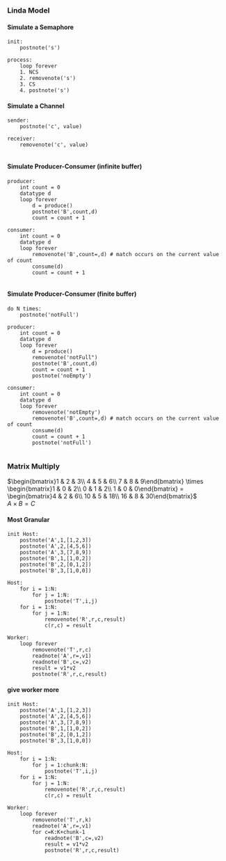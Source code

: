 
### **Linda Model**
#### **Simulate a Semaphore**
```
init:
    postnote('s')

process:
    loop forever
    1. NCS
    2. removenote('s')
    3. CS
    4. postnote('s')
```

#### **Simulate a Channel**
```
sender:
    postnote('c', value)

receiver:
    removenote('c', value)
    
```

#### **Simulate Producer-Consumer (infinite buffer)**
```
producer:
    int count = 0
    datatype d
    loop forever
        d = produce()
        postnote('B',count,d)
        count = count + 1

consumer:
    int count = 0
    datatype d
    loop forever
        removenote('B',count=,d) # match occurs on the current value of count
        consume(d)
        count = count + 1
    
```

#### **Simulate Producer-Consumer (finite buffer)**
```
do N times:
    postnote('notFull')

producer:
    int count = 0
    datatype d
    loop forever
        d = produce()
        removenote('notFull")
        postnote('B',count,d)
        count = count + 1
        postnote('noEmpty')

consumer:
    int count = 0
    datatype d
    loop forever
        removenote('notEmpty')
        removenote('B',count=,d) # match occurs on the current value of count
        consume(d)
        count = count + 1
        postnote('notFull')
    
```
### **Matrix Multiply**
$\begin{bmatrix}1 & 2 & 3\\ 4 & 5 & 6\\ 7 & 8 & 9\end{bmatrix} \times \begin{bmatrix}1 & 0 & 2\\ 0 & 1 & 2\\ 1 & 0 & 0\end{bmatrix} = \begin{bmatrix}4 & 2 & 6\\ 10 & 5 & 18\\ 16 & 8 & 30\end{bmatrix}$  
$A \times B = C$

#### **Most Granular**
```
init Host:
    postnote('A',1,[1,2,3])
    postnote('A',2,[4,5,6])
    postnote('A',3,[7,8,9])
    postnote('B',1,[1,0,2])
    postnote('B',2,[0,1,2])
    postnote('B',3,[1,0,0])

Host:
    for i = 1:N:
        for j = 1:N:
            postnote('T',i,j)
    for i = 1:N:
        for j = 1:N:
            removenote('R',r,c,result)
            c(r,c) = result

Worker:
    loop forever
        removenote('T',r,c)
        readnote('A',r=,v1)
        readnote('B',c=,v2)
        result = v1*v2
        postnote('R',r,c,result)
```

#### **give worker more**
```
init Host:
    postnote('A',1,[1,2,3])
    postnote('A',2,[4,5,6])
    postnote('A',3,[7,8,9])
    postnote('B',1,[1,0,2])
    postnote('B',2,[0,1,2])
    postnote('B',3,[1,0,0])

Host:
    for i = 1:N:
        for j = 1:chunk:N:
            postnote('T',i,j)
    for i = 1:N:
        for j = 1:N:
            removenote('R',r,c,result)
            c(r,c) = result

Worker:
    loop forever
        removenote('T',r,k)
        readnote('A',r=,v1)
        for c=K:K+chunk-1
            readnote('B',c=,v2)
            result = v1*v2
            postnote('R',r,c,result)
```
